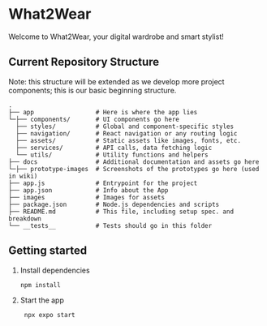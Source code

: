 # What2Wear

Welcome to What2Wear, your digital wardrobe and smart stylist! 

## Current Repository Structure 
Note: this structure will be extended as we develop more project components; this is our basic beginning structure.
```
.
├── app                 # Here is where the app lies 
└─├── components/       # UI components go here
  ├── styles/           # Global and component-specific styles 
  ├── navigation/       # React navigation or any routing logic 
  ├── assets/           # Static assets like images, fonts, etc. 
  ├── services/         # API calls, data fetching logic
  └── utils/            # Utility functions and helpers
├── docs                # Additional documentation and assets go here 
└─├── prototype-images  # Screenshots of the prototypes go here (used in wiki)
├── app.js              # Entrypoint for the project
├── app.json            # Info about the App
├── images              # Images for assets
├── package.json        # Node.js dependencies and scripts
├── README.md           # This file, including setup spec. and breakdown
└── __tests__           # Tests should go in this folder
```

## Getting started

1. Install dependencies

   ```bash
   npm install
   ```

2. Start the app

   ```bash
    npx expo start
   ```